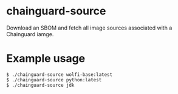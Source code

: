 # chainguard-source
Download an SBOM and fetch all image sources associated with a Chainguard iamge.

# Example usage

```
$ ./chainguard-source wolfi-base:latest
$ ./chainguard-source python:latest
$ ./chainguard-source jdk
```
